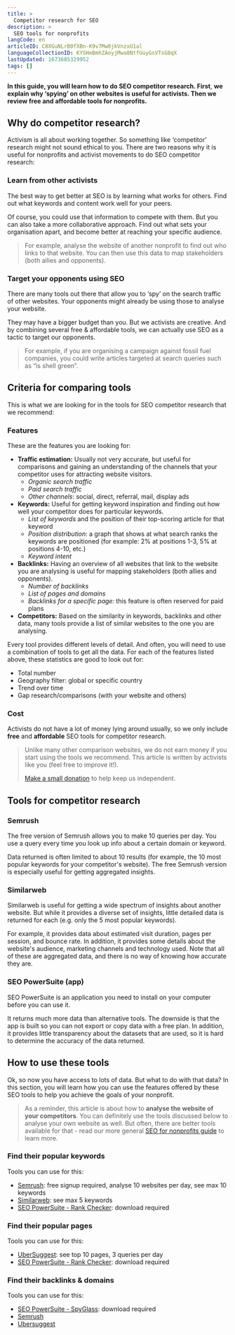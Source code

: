 ```yaml
---
title: >
  Competitor research for SEO
description: >
  SEO tools for nonprofits
langCode: en
articleID: C8XGuNLrB0fXBn-K9v7Mw0jkVnzxU1al
languageCollectionID: KYSHeBmhZAoyjMwo8NtfUuyGsVTsG8qX
lastUpdated: 1673685329952
tags: []
---
```


**In this guide, you will learn how to do SEO competitor research. First**, **we explain why ‘spying’ on other websites is useful for activists. Then we review free and affordable tools for nonprofits.**

## **Why do competitor research?**

Activism is all about working together. So something like ‘competitor’ research might not sound ethical to you. There are two reasons why it is useful for nonprofits and activist movements to do SEO competitor research:

### **Learn from other activists**

The best way to get better at SEO is by learning what works for others. Find out what keywords and content work well for your peers.

Of course, you could use that information to compete with them. But you can also take a more collaborative approach. Find out what sets your organisation apart, and become better at reaching your specific audience.

> For example, analyse the website of another nonprofit to find out who links to that website. You can then use this data to map stakeholders (both allies and opponents).

### **Target your opponents using SEO**

There are many tools out there that allow you to ‘spy’ on the search traffic of other websites. Your opponents might already be using those to analyse your website.

They may have a bigger budget than you. But we activists are creative. And by combining several free & affordable tools, we can actually use SEO as a tactic to target our opponents.

> For example, if you are organising a campaign against fossil fuel companies, you could write articles targeted at search queries such as “is shell green”.

## Criteria for comparing tools

This is what we are looking for in the tools for SEO competitor research that we recommend:

### Features

These are the features you are looking for:

-   **Traffic estimation:** Usually not very accurate, but useful for comparisons and gaining an understanding of the channels that your competitor uses for attracting website visitors.
    -   _Organic search traffic_
    -   _Paid search traffic_
    -   _Other channels_: social, direct, referral, mail, display ads
-   **Keywords:** Useful for getting keyword inspiration and finding out how well your competitor does for particular keywords.
    -   _List of keywords_ and the position of their top-scoring article for that keyword
    -   _Position distribution_: a graph that shows at what search ranks the keywords are positioned (for example: 2% at positions 1-3, 5% at positions 4-10, etc.)
    -   _Keyword intent_
-   **Backlinks:** Having an overview of all websites that link to the website you are analysing is useful for mapping stakeholders (both allies and opponents).
    -   _Number of backlinks_
    -   _List of pages and domains_
    -   _Backlinks for a specific page:_ this feature is often reserved for paid plans
-   **Competitors:** Based on the similarity in keywords, backlinks and other data, many tools provide a list of similar websites to the one you are analysing.

Every tool provides different levels of detail. And often, you will need to use a combination of tools to get all the data. For each of the features listed above, these statistics are good to look out for:

-   Total number
-   Geography filter: global or specific country
-   Trend over time
-   Gap research/comparisons (with your website and others)

### **Cost**

Activists do not have a lot of money lying around usually, so we only include **free** and **affordable** SEO tools for competitor research.

> Unlike many other comparison websites, we do not earn money if you start using the tools we recommend. This article is written by activists like you (feel free to improve it!).
> 
> [Make a small donation](/donate) to help keep us independent.

## Tools for competitor research

### Semrush

The free version of Semrush allows you to make 10 queries per day. You use a query every time you look up info about a certain domain or keyword.

Data returned is often limited to about 10 results (for example, the 10 most popular keywords for your competitor's website). The free Semrush version is especially useful for getting aggregated insights.

### Similarweb

Similarweb is useful for getting a wide spectrum of insights about another website. But while it provides a diverse set of insights, little detailed data is returned for each (e.g. only the 5 most popular keywords).

For example, it provides data about estimated visit duration, pages per session, and bounce rate. In addition, it provides some details about the website's audience, marketing channels and technology used. Note that all of these are aggregated data, and there is no way of knowing how accurate they are.

### SEO PowerSuite (app)

SEO PowerSuite is an application you need to install on your computer before you can use it.

It returns much more data than alternative tools. The downside is that the app is built so you can not export or copy data with a free plan. In addition, it provides little transparency about the datasets that are used, so it is hard to determine the accuracy of the data returned.

## How to use these tools

Ok, so now you have access to lots of data. But what to do with that data? In this section, you will learn how you can use the features offered by these SEO tools to help you achieve the goals of your nonprofit.

> As a reminder, this article is about how to **analyse the website of your competitors**. You can definitely use the tools discussed below to analyse your own website as well. But often, there are better tools available for that - read our more general [SEO for nonprofits guide](/tools/seo) to learn more.

### Find their popular keywords

Tools you can use for this:

-   [Semrush](https://www.semrush.com/analytics/organic/overview): free signup required, analyse 10 websites per day, see max 10 keywords
-   [Similarweb](https://www.similarweb.com/website/activisthandbook.org/#keywords): see max 5 keywords
-   [SEO PowerSuite - Rank Checker](https://www.link-assistant.com/help/rank-tracker/ranking-keywords.html): download required

### Find their popular pages

Tools you can use for this:

-   [UberSuggest](https://app.neilpatel.com/en/traffic_analyzer/top_pages): see top 10 pages, 3 queries per day
-   [SEO PowerSuite - Rank Checker](https://www.link-assistant.com/news/top-pages.html): download required

### Find their backlinks & domains

Tools you can use for this:

-   [SEO PowerSuite - SpyGlass](https://www.link-assistant.com/learning-hub/quick-start-guide.html#part2-3): download required
-   [Semrush](https://www.semrush.com/analytics/backlinks/overview/)
-   [Ubersuggest](https://app.neilpatel.com/en/seo_analyzer/backlinks)